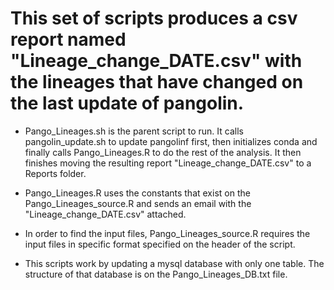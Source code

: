 # This set of scripts produces a csv report named "Lineage_change_DATE.csv" with the lineages that have changed on the last update of pangolin.

- Pango_Lineages.sh is the parent script to run. It calls pangolin_update.sh to update pangolinf first, then initializes conda and finally calls Pango_Lineages.R to do the rest of the analysis. It then finishes moving the resulting report "Lineage_change_DATE.csv" to a Reports folder.

- Pango_Lineages.R uses the constants that exist on the Pango_Lineages_source.R and sends an email with the "Lineage_change_DATE.csv" attached.

- In order to find the input files, Pango_Lineages_source.R requires the input files in specific format specified on the header of the script.

- This scripts work by updating a mysql database with only one table. The structure of that database is on the Pango_Lineages_DB.txt file.
